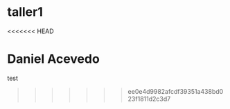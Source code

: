 # taller1
<<<<<<< HEAD

Daniel Acevedo
=======
test
>>>>>>> ee0e4d9982afcdf39351a438bd023f1811d2c3d7
